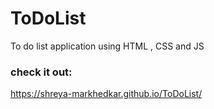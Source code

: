# ToDoList
To do list application using HTML , CSS and JS
### check it out: 
https://shreya-markhedkar.github.io/ToDoList/

